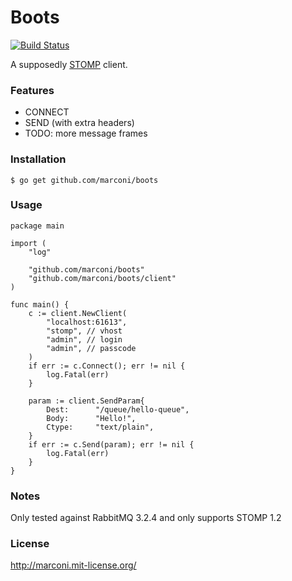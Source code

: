 # Boots

[![Build Status](https://travis-ci.org/marconi/boots.svg?branch=master)](https://travis-ci.org/marconi/boots)

A supposedly [STOMP](http://stomp.github.io/) client.

### Features

- CONNECT
- SEND (with extra headers)
- TODO: more message frames

### Installation

    $ go get github.com/marconi/boots

### Usage

    package main

    import (
        "log"

        "github.com/marconi/boots"
        "github.com/marconi/boots/client"
    )

    func main() {
        c := client.NewClient(
            "localhost:61613",
            "stomp", // vhost
            "admin", // login
            "admin", // passcode
        )
        if err := c.Connect(); err != nil {
            log.Fatal(err)
        }

        param := client.SendParam{
            Dest:      "/queue/hello-queue",
            Body:      "Hello!",
            Ctype:     "text/plain",
        }
        if err := c.Send(param); err != nil {
            log.Fatal(err)
        }
    }

### Notes

Only tested against RabbitMQ 3.2.4 and only supports STOMP 1.2

### License

http://marconi.mit-license.org/
